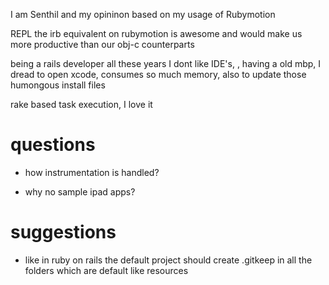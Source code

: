 I am Senthil and my opininon based on my usage of Rubymotion




REPL the irb equivalent on rubymotion is awesome and would make us more productive than our obj-c counterparts

being a rails developer all these years I dont like IDE's, , having a old mbp, I dread to open xcode, consumes so much memory, 
 also to update those humongous install files



rake based task execution, I love it



questions
=========

* how instrumentation is handled?

* why no sample ipad apps?



suggestions
===========

* like in ruby on rails the default project should create .gitkeep in all the folders which are default like resources

